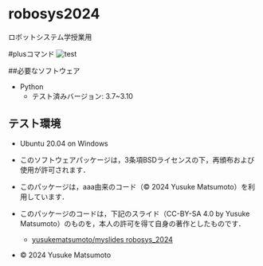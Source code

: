 # robosys2024
ロボットシステム学授業用

#plusコマンド
![test](https://github.com/MatsU-CIT/robosys2024/actions/workflows/test.yml/badge.svg)

##必要なソフトウェア
- Python
  - テスト済みバージョン: 3.7~3.10

## テスト環境
- Ubuntu 20.04 on Windows

- このソフトウェアパッケージは，3条項BSDライセンスの下，再頒布および使用が許可されます．

- このパッケージは，aaa由来のコード（© 2024 Yusuke Matsumoto）を利用しています．
- このパッケージのコードは，下記のスライド（CC-BY-SA 4.0 by Yusuke Matsumoto）のものを，本人の許可を得て自身の著作としたものです．
    - [yusukematsumoto/myslides robosys_2024](https://github.com/MatsU-CIT/robosys2024)
- © 2024 Yusuke Matsumoto

